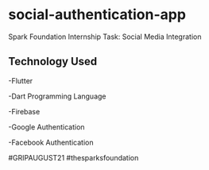 # social-authentication-app

Spark Foundation Internship Task: Social Media Integration

## Technology Used

-Flutter

-Dart Programming Language

-Firebase

-Google Authentication

-Facebook Authentication

#GRIPAUGUST21 #thesparksfoundation
